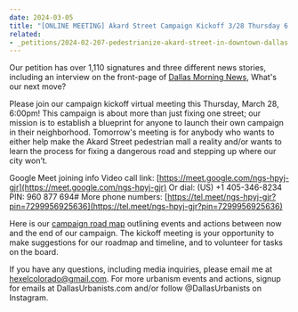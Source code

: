 ```yaml
---
date: 2024-03-05
title: "[ONLINE MEETING] Akard Street Campaign Kickoff 3/28 Thursday 6:00 PM"
related:
- _petitions/2024-02-207-pedestrianize-akard-street-in-downtown-dallas.md
---
```

Our petition has over 1,110 signatures and three different news stories, including an interview on the front-page of [Dallas Morning News](https://www.dallasnews.com/news/transportation/2024/03/15/is-dallas-unsafe-for-walking-fatality-prompts-call-for-pedestrian-zone-at-akard-street/), What's our next move?

Please join our campaign kickoff virtual meeting this Thursday, March 28, 6:00pm! This campaign is about more than just fixing one street; our mission is to establish a blueprint for anyone to launch their own campaign in their neighborhood. Tomorrow's meeting is for anybody who wants to either help make the Akard Street pedestrian mall a reality and/or wants to learn the process for fixing a dangerous road and stepping up where our city won’t.

Google Meet joining info
Video call link: [https://meet.google.com/ngs-hpyj-gjr](https://meet.google.com/ngs-hpyj-gjr)
Or dial: ‪(US) +1 405-346-8234‬ PIN: ‪960 877 694‬#
More phone numbers: [https://tel.meet/ngs-hpyj-gjr?pin=7299956925636](https://tel.meet/ngs-hpyj-gjr?pin=7299956925636)

Here is our [campaign road map](https://miro.com/app/board/uXjVNgGSLE0=/?share_link_id=395609819804) outlining events and actions between now and the end of our campaign. The kickoff meeting is your opportunity to make suggestions for our roadmap and timeline, and to volunteer for tasks on the board.

If you have any questions, including media inquiries, please email me at hexelcolorado@gmail.com. For more urbanism events and actions, signup for emails at DallasUrbanists.com and/or follow @DallasUrbanists on Instagram.